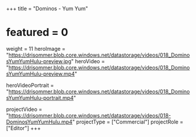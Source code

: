 +++
title = "Dominos - Yum Yum"
# featured = 0
weight = 11
heroImage = "https://drisommer.blob.core.windows.net/datastorage/videos/018_DominosYumYumHulu-preview.jpg"
heroVideo = "https://drisommer.blob.core.windows.net/datastorage/videos/018_DominosYumYumHulu-preview.mp4"

heroVideoPortrait = "https://drisommer.blob.core.windows.net/datastorage/videos/018_DominosYumYumHulu-portrait.mp4"

projectVideo = "https://drisommer.blob.core.windows.net/datastorage/videos/018-DominosYumYumHulu.mp4"
projectType = ["Commercial"]
projectRole = ["Editor"]
+++
